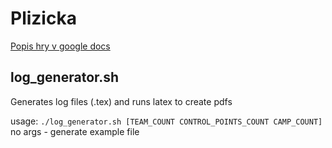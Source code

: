 # Plizicka

[Popis hry v google docs](https://docs.google.com/document/d/1kOLHCZoacSRWv5MQ4x295WQCXiYDrSBl9Jj2OTDksoE/edit?usp=sharing)

## log_generator.sh
Generates log files (.tex) and runs latex to create pdfs

usage:
```./log_generator.sh [TEAM_COUNT CONTROL_POINTS_COUNT CAMP_COUNT]```
    no args - generate example file
